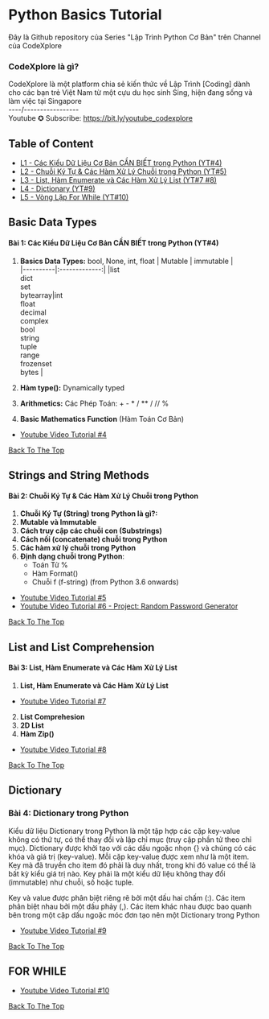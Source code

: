 # Python Basics Tutorial 
Đây là Github repository của Series "Lập Trình Python Cơ Bản" trên Channel của CodeXplore

### CodeXplore là gì?
CodeXplore là một platform chia sẻ kiến thức về Lập Trình [Coding] dành cho các bạn trẻ Việt Nam từ một cựu du học sinh Sing, hiện đang sống và làm việc tại Singapore <br>
----/----------------- <br>
Youtube ✪ Subscribe: https://bit.ly/youtube_codexplore

## Table of Content
- [L1 - Các Kiểu  Dữ Liệu Cơ Bản CẦN BIẾT trong Python (YT#4)](#basic-data-types)
- [L2 - Chuỗi Ký Tự & Các Hàm Xử Lý Chuỗi trong Python (YT#5)](#strings-and-string-methods)
- [L3 - List, Hàm Enumerate và Các Hàm Xử Lý List (YT#7 #8)](#list-and-list-comprehension)
- [L4 - Dictionary (YT#9)](#dictionary)
- [L5 - Vòng Lặp For While (YT#10)](#for-while)


## Basic Data Types 
#### Bài 1: Các Kiểu  Dữ Liệu Cơ Bản CẦN BIẾT trong Python (YT#4)
1. **Basics Data Types:** bool, None, int, float 
   | Mutable   |      immutable      |  
   |----------|:-------------:|
   |list <br>dict<br>set<br>bytearray|int<br> float<br> decimal<br> complex<br> bool<br> string<br> tuple<br> range<br> frozenset<br> bytes | 

   
2. **Hàm type():** Dynamically typed
3. **Arithmetics:** Các Phép Toán: + - * / ** / // %
4. **Basic Mathematics Function** (Hàm Toán Cơ Bản)




* [Youtube Video Tutorial #4](https://youtu.be/FBfayv31Doo "Các Kiểu Dữ Liệu Cơ Bản CẦN BIẾT trong Python | Lập Trình Python Cơ Bản #4")


[Back To The Top](#table-of-content)

## Strings and String Methods 
#### Bài 2: Chuỗi Ký Tự & Các Hàm Xử Lý Chuỗi trong Python
1. **Chuỗi Ký Tự (String) trong Python là gì?:**
2. **Mutable và Immutable**
3. **Cách truy cập các chuỗi con (Substrings)**
4. **Cách nối (concatenate) chuỗi trong Python**
5. **Các hàm xử lý chuỗi trong Python**
6. **Định dạng chuỗi trong Python**: 
    * Toán Tử %
    * Hàm Format()
    * Chuỗi f (f-string) (from Python 3.6 onwards)
 
* [Youtube Video Tutorial #5](https://youtu.be/H68p4-lCXVM "Chuỗi Ký Tự & Các Hàm Xử Lý Chuỗi trong Python | Lập Trình Python Cơ Bản #5")
* [Youtube Video Tutorial #6 - Project: Random Password Generator](https://youtu.be/RouhRGevVFM "Lập Trình Random Password Generator | Lập Trình Python Cơ Bản #6")

[Back To The Top](#python-basics-worksheet)


## List and List Comprehension 
#### Bài 3: List, Hàm Enumerate và Các Hàm Xử Lý List 

1. **List, Hàm Enumerate và Các Hàm Xử Lý List**
* [Youtube Video Tutorial #7](https://youtu.be/mwK0RS9WhOc)

2. **List Comprehesion**
3. **2D List**
4. **Hàm Zip()**
* [Youtube Video Tutorial #8](https://youtu.be/fnXwXe0O6s8)



[Back To The Top](#table-of-content)

## Dictionary

### Bài 4: Dictionary trong Python
Kiểu dữ liệu Dictionary trong Python là một tập hợp các cặp key-value không có thứ tự, có thể thay đổi và lập chỉ mục (truy cập phần tử theo chỉ mục). Dictionary được khởi tạo với các dấu ngoặc nhọn {} và chúng có các khóa và giá trị (key-value). Mỗi cặp key-value được xem như là một item. Key mà đã truyền cho item đó phải là duy nhất, trong khi đó value có thể là bất kỳ kiểu giá trị nào. Key phải là một kiểu dữ liệu không thay đổi (immutable) như chuỗi, số hoặc tuple.

Key và value được phân biệt riêng rẽ bởi một dấu hai chấm (:). Các item phân biệt nhau bởi một dấu phảy (,). Các item khác nhau được bao quanh bên trong một cặp dấu ngoặc móc đơn tạo nên một Dictionary trong Python

* [Youtube Video Tutorial #9](https://youtu.be/YDRKO29wteU)


[Back To The Top](#table-of-content)

## FOR WHILE

* [Youtube Video Tutorial #10](https://youtu.be/2DM6QpNXJPk)


[Back To The Top](#table-of-content)
